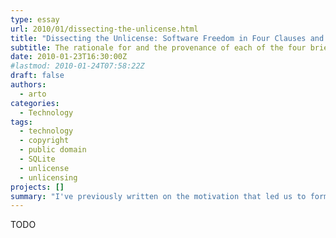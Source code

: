 ```yaml
---
type: essay
url: 2010/01/dissecting-the-unlicense.html
title: "Dissecting the Unlicense: Software Freedom in Four Clauses and a Link"
subtitle: The rationale for and the provenance of each of the four brief paragraphs (plus footer) that constitute the Unlicense.
date: 2010-01-23T16:30:00Z
#lastmod: 2010-01-24T07:58:22Z
draft: false
authors:
  - arto
categories:
  - Technology
tags:
  - technology
  - copyright
  - public domain
  - SQLite
  - unlicense
  - unlicensing
projects: []
summary: "I've previously written on the motivation that led us to formulate the Unlicense, a template for dedicating your software to the public domain. Today, I will elucidate the rationale for and the provenance of each of the four brief paragraphs (plus footer) that constitute the Unlicense."
---
```


TODO
